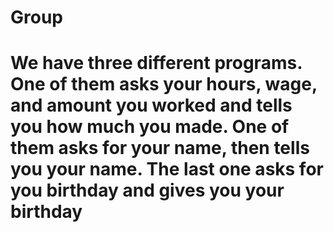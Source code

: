 # Group
# We have three different programs. One of them asks your hours, wage, and amount you worked and tells you how much you made. One of them asks for your name, then tells you your name. The last one asks for you birthday and gives you your birthday
